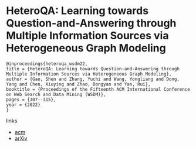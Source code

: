 # HeteroQA: Learning towards Question-and-Answering through Multiple Information Sources via Heterogeneous Graph Modeling

```
@inproceedings{heteroqa_wsdm22,
title = {HeteroQA: Learning towards Question-and-Answering through Multiple Information Sources via Heterogeneous Graph Modeling},
author = {Gao, Shen and Zhang, Yuchi and Wang, Yongliang and Dong, Yang and Chen, Xiuying and Zhao, Dongyan and Yan, Rui},
booktitle = {Proceedings of the Fifteenth ACM International Conference on Web Search and Data Mining (WSDM)},
pages = {307--315},
year = {2022}
}
```

links
- [acm](https://dl.acm.org/doi/10.1145/3488560.3498378)
- [arXiv](https://arxiv.org/abs/2112.13597)
